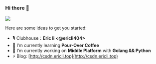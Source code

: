 ### Hi there 👋



![](https://github-readme-stats.vercel.app/api?username=EricLi404&hide_border=true&show_icons=true&line_height=30&count_private=true&hide=contribs)

Here are some ideas to get you started:

- 🎙 Clubhouse：**Eric li <@ericli404>**
- 🌱 I’m currently learning **Pour-Over Coffee**
- 🔭 I’m currently working on **Middle Platform** with **Golang && Python**
- ⚡ Blog: [http://csdn.ericli.top](http://csdn.ericli.top)



